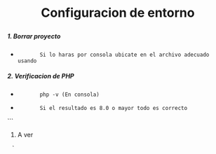 # <p align="center"> Configuracion de entorno</p>
#####    1. Borrar proyecto
-            Si lo haras por consola ubicate en el archivo adecuado usando
#####    2. Verificacion de PHP 
-            php -v (En consola)
-            Si el resultado es 8.0 o mayor todo es correcto
``` <ol><li>A ver</li></ol> ` ` ` 